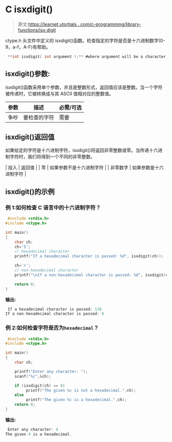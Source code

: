 # C isxdigit()

> 原文:[https://learnet utortials . com/c-programming/library-functions/isx digit](https://learnetutorials.com/c-programming/library-functions/isxdigit)

ctype.h 头文件中定义的 isxdigit()函数。检查指定的字符是否是十六进制数字(0-9，a-f，A-F)有帮助。

```c
 **int isxdigit( int argument );** #where argument will be a character 

```

## isxdigit()参数:

isxdigit()函数采用单个参数，并且是整数形式，返回值应该是整数。当一个字符被传递时，它被转换成与其 ASCII 值相对应的整数值。

| 参数 | 描述 | 必需/可选 |
| --- | --- | --- |
| 争吵 | 要检查的字符 | 需要 |

## isxdigit()返回值

如果给定的字符是十六进制字符，isxdigit()将返回非零整数或零。当传递十六进制字符时，我们将得到一个不同的非零整数。

| 投入 | 返回值 |
| 零 | 如果参数不是十六进制字符 |
| 非零数字 | 如果参数是十六进制字符 |

## isxdigit()的示例

### 例 1:如何检查 C 语言中的十六进制字符？

```c
 #include <stdio.h>
#include <ctype.h>

int main()
{
    char ch;
    ch='5';
    // hexadecimal character
    printf("If a hexadecimal character is passed: %d", isxdigit(ch));

    ch='+';
    // non-hexadecimal character
    printf("\nIf a non-hexadecimal character is passed: %d", isxdigit(ch));

    return 0;
} 

```

**输出:**

```c
 If a hexadecimal character is passed: 128
If a non-hexadecimal character is passed: 0 
```

### 例 2:如何检查字符是否为`hexadecimal`？

```c
 #include <stdio.h>
#include <ctype.h>

int main()
{
    char ch;

    printf("Enter any character: ");
    scanf("%c",&ch);

    if (isxdigit(ch) == 0)
         printf("The given %c is not a hexadecimal.",ch);
    else
         printf("The given %c is a hexadecimal.",ch);
    return 0;
} 

```

**输出:**

```c
 Enter any character: 4
The given 4 is a hexadecimal. 
```